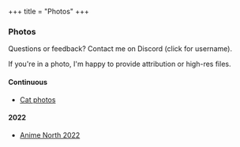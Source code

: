+++
title = "Photos"
+++

### Photos

Questions or feedback? Contact me on Discord (<span id='discord-username' class='clickable'>click for username</span>).

If you're in a photo, I'm happy to provide attribution or high-res files.

<script>
const username_field = document.getElementById('discord-username');
username_field.onclick = () => {
  const M = 333337;
  const a = 135862;
  for (let i = 0; i < 10000; i++) {
    if (i * a % M === 1) {
      username_field.innerHTML = `neynt#${i}`;
      username_field.classList.remove('clickable');
      username_field.onclick = undefined;
    }
  }
};
</script>

#### Continuous

- [Cat photos](https://photos.neynt.ca/#/cats)

#### 2022

- [Anime North 2022](https://photos.neynt.ca/#/anime-north-2022)
